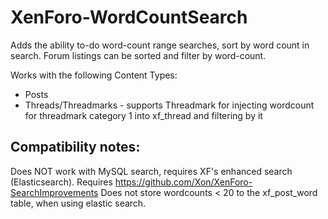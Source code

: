 # XenForo-WordCountSearch

Adds the ability to-do word-count range searches, sort by word count in search. 
Forum listings can be sorted and filter by word-count.

Works with the following Content Types:
- Posts
- Threads/Threadmarks - supports Threadmark for injecting wordcount for threadmark category 1 into xf_thread and filtering by it

## Compatibility notes:
Does NOT work with MySQL search, requires XF's enhanced search (Elasticsearch). Requires https://github.com/Xon/XenForo-SearchImprovements
Does not store wordcounts < 20 to the xf_post_word table, when using elastic search.